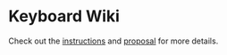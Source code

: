 # Keyboard Wiki
Check out the [instructions] and [proposal] for more details.

[proposal]: ./PROPOSAL.md
[instructions]: ./INSTRUCTIONS.md
